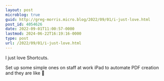 ```yaml
---
layout: post
microblog: true
guid: http://greg-morris.micro.blog/2022/09/01/i-just-love.html
post_id: 4054626
date: 2022-09-01T11:00:57-0000
lastmod: 2024-06-22T16:19:16-0000
type: post
url: /2022/09/01/i-just-love.html
---
```

I just love Shortcuts.

Set up some simple ones on staff at work iPad to automate PDF creation and they are like 🤯
